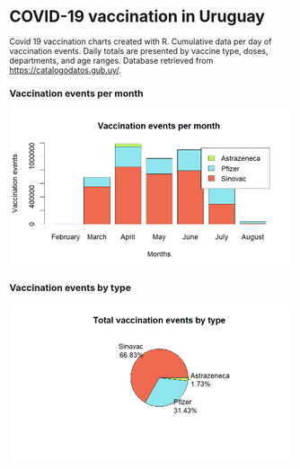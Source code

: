 # COVID-19 vaccination in Uruguay

Covid 19 vaccination charts created with R. Cumulative data per day of vaccination events. Daily totals are presented by vaccine type, doses, departments, and age ranges. Database retrieved from https://catalogodatos.gub.uy/.

### Vaccination events per month
![Vaccination events per month](vaccination_events_per_month.png?raw=true "Vaccination events per month")

### Vaccination events by type
![Total events by type](total_events_by_type.png?raw=true "Total events by type")